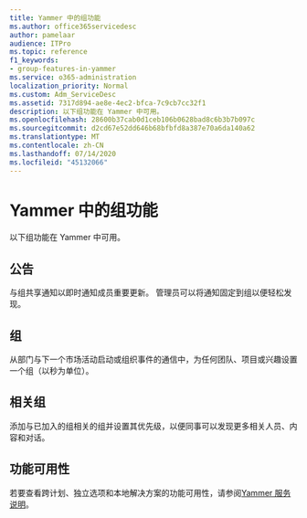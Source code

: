 ```yaml
---
title: Yammer 中的组功能
ms.author: office365servicedesc
author: pamelaar
audience: ITPro
ms.topic: reference
f1_keywords:
- group-features-in-yammer
ms.service: o365-administration
localization_priority: Normal
ms.custom: Adm_ServiceDesc
ms.assetid: 7317d894-ae8e-4ec2-bfca-7c9cb7cc32f1
description: 以下组功能在 Yammer 中可用。
ms.openlocfilehash: 28600b37cab0d1ceb106b0628bad8c6b3b7b097c
ms.sourcegitcommit: d2cd67e52dd646b68bfbfd8a387e70a6da140a62
ms.translationtype: MT
ms.contentlocale: zh-CN
ms.lasthandoff: 07/14/2020
ms.locfileid: "45132066"
---
```

# <a name="group-features-in-yammer"></a>Yammer 中的组功能

以下组功能在 Yammer 中可用。
  
## <a name="announcements"></a>公告

与组共享通知以即时通知成员重要更新。 管理员可以将通知固定到组以便轻松发现。
  
## <a name="groups"></a>组

从部门与下一个市场活动启动或组织事件的通信中，为任何团队、项目或兴趣设置一个组（以秒为单位）。
  
## <a name="related-groups"></a>相关组

添加与已加入的组相关的组并设置其优先级，以便同事可以发现更多相关人员、内容和对话。
  
## <a name="feature-availability"></a>功能可用性

若要查看跨计划、独立选项和本地解决方案的功能可用性，请参阅[Yammer 服务说明](yammer-service-description.md)。
  